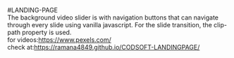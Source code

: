 #LANDING-PAGE<br>
The background video slider is with navigation buttons that can navigate through every slide using vanilla javascript. For the slide transition, the clip-path property is used.<br>
for videos:https://www.pexels.com/<br>
check at:https://ramana4849.github.io/CODSOFT-LANDINGPAGE/
